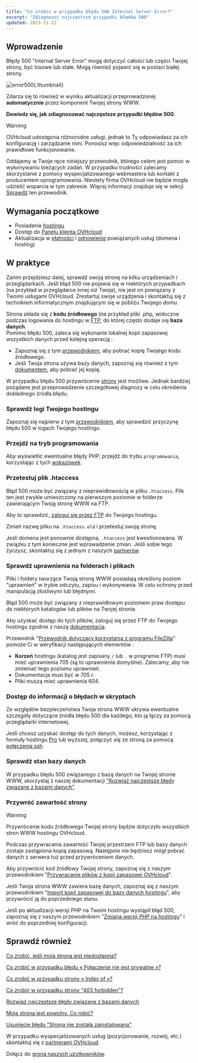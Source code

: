 ```yaml
---
title: "Co zrobić w przypadku błędu 500 Internal Server Error?"
excerpt: "Zdiagnozuj najczęstsze przypadki błędów 500"
updated: 2023-11-22
---
```


## Wprowadzenie 

Błędy 500 "Internal Server Error" mogą dotyczyć całości lub części Twojej strony, być losowe lub stałe. Mogą również pojawić się w postaci białej strony.

![error500](/pages/assets/screens/other/browsers/errors/http-500.png){.thumbnail}

Zdarza się to również w wyniku aktualizacji przeprowadzonej **automatycznie** przez komponent Twojej strony WWW.

**Dowiedz się, jak zdiagnozować najczęstsze przypadki błędów 500.**

> [!warning]
>
> OVHcloud udostępnia różnorodne usługi, jednak to Ty odpowiadasz za ich konfigurację i zarządzanie nimi. Ponosisz więc odpowiedzialność za ich prawidłowe funkcjonowanie.
>
> Oddajemy w Twoje ręce niniejszy przewodnik, którego celem jest pomoc w wykonywaniu bieżących zadań. W przypadku trudności zalecamy skorzystanie z pomocy wyspecjalizowanego webmastera lub kontakt z producentem oprogramowania. Niestety firma OVHcloud nie będzie mogła udzielić wsparcia w tym zakresie. Więcej informacji znajduje się w sekcji [Sprawdź](#go-further) ten przewodnik.
>

## Wymagania początkowe

- Posiadanie [hostingu](/links/web/hosting)
- Dostęp do [Panelu klienta OVHcloud](/links/manager)
- Aktualizacja w [płatności](/pages/account_and_service_management/managing_billing_payments_and_services/invoice_management#pay-bills) i [odnowienie](/pages/account_and_service_management/managing_billing_payments_and_services/how_to_use_automatic_renewal#renewal-management) powiązanych usług (domena i hosting)

## W praktyce

Zanim przejdziesz dalej, sprawdź swoją stronę na kilku urządzeniach i przeglądarkach. Jeśli błąd 500 nie pojawia się w niektórych przypadkach (na przykład w przeglądarce innej niż Twoja), nie jest on powiązany z Twoimi usługami OVHcloud. Zrestartuj swoje urządzenia i skontaktuj się z technikiem informatycznym znajdującym się w pobliżu Twojego domu.

Strona składa się z **kodu źródłowego** (na przykład pliki .php, widoczne podczas logowania do hostingu w [FTP](/pages/web_cloud/web_hosting/ftp_connection), do której często dodaje się **baza danych**.
<br>Pomimo błędu 500, zaleca się wykonanie lokalnej kopii zapasowej wszystkich danych przed kolejną operacją :

- Zapoznaj się z tym [przewodnikiem](/pages/web_cloud/web_hosting/ftp_filezilla_user_guide), aby pobrać kopię Twojego kodu źródłowego.
- Jeśli Twoja strona używa bazy danych, zapoznaj się również z tym [dokumentem](/pages/web_cloud/web_hosting/sql_database_export), aby pobrać jej kopię.

W przypadku błędu 500 przywrócenie [strony](#restore) jest możliwe. Jednak bardziej pożądane jest przeprowadzenie szczegółowej diagnozy w celu określenia dokładnego źródła błędu.

### Sprawdź logi Twojego hostingu

Zapoznaj się najpierw z tym [przewodnikiem](/pages/web_cloud/web_hosting/logs_and_statistics), aby sprawdzić przyczynę błędu 500 w logach Twojego hostingu.

### Przejdź na tryb programowania

Aby wyświetlić ewentualne błędy PHP, przejdź do trybu `programowania`, korzystając z tych [wskazówek](/pages/web_cloud/web_hosting/configure_your_web_hosting#etap-2-zmiana-konfiguracji-hostingu).

### Przetestuj plik .htaccess

Błąd 500 może być związany z nieprawidłowością w pliku `.htaccess`. Plik ten jest zwykle umieszczony na pierwszym poziomie w folderze zawierającym Twoją stronę WWW na FTP.

Aby to sprawdzić, [zaloguj się przez FTP](/pages/web_cloud/web_hosting/ftp_connection) do Twojego hostingu.

Zmień nazwę pliku na `.htaccess.old` i przetestuj swoją stronę.

Jeśli domena jest ponownie dostępna, `.htaccess` jest kwestionowana. W związku z tym konieczne jest wprowadzenie zmian. Jeśli sobie tego życzysz, skontaktuj się z jednym z naszych [partnerów](/links/partner).

### Sprawdź uprawnienia na folderach i plikach

Pliki i foldery tworzące Twoją stronę WWW posiadają określony poziom "uprawnień" w trybie odczytu, zapisu i wykonywania. W celu ochrony przed manipulacją złośliwymi lub błędnymi.

Błąd 500 może być związany z nieprawidłowym poziomem praw dostępu do niektórych katalogów lub plików na Twojej stronie.

Aby uzyskać dostęp do tych plików, zaloguj się przez FTP do Twojego hostingu zgodnie z naszą [dokumentacją](/pages/web_cloud/web_hosting/ftp_connection).

Przewodnik "[Przewodnik dotyczący korzystania z programu FileZilla](/pages/web_cloud/web_hosting/ftp_filezilla_user_guide#uprawnienia-do-plikow-i-katalogow)" pomoże Ci w weryfikacji następujących elementów : 

- **Korzeń** hostingu (katalog jest zapisany `/` lub `.` w programie FTP) musi mieć uprawnienia 705 (są to uprawnienia domyślne). Zalecamy, aby nie zmieniać tego poziomu uprawnień.
- Dokumentacja musi być w 705 r.
- Pliki muszą mieć uprawnienia 604.

### Dostęp do informacji o błędach w skryptach

Ze względów bezpieczeństwa Twoja strona WWW ukrywa ewentualne szczegóły dotyczące źródła błędu 500 dla każdego, kto ją łączy za pomocą przeglądarki internetowej.

Jeśli chcesz uzyskać dostęp do tych danych, możesz, korzystając z formuły hostingu [Pro](/links/web/hosting-professional-offer) lub wyższej, połączyć się ze stroną za pomocą [połączenia ssh](/pages/web_cloud/web_hosting/ssh_on_webhosting).

### Sprawdź stan bazy danych

W przypadku błędu 500 związanego z bazą danych na Twojej stronie WWW, skorzystaj z naszej dokumentacji ["Rozwiąż najczęstsze błędy związane z bazami danych"](/pages/web_cloud/web_hosting/diagnosis_database_errors).

### Przywróć zawartość strony <a name="restore"></a>

> [!warning]
>
> Przywrócenie kodu źródłowego Twojej strony będzie dotyczyło wszystkich stron WWW hostingu OVHcloud.
>
> Podczas przywracania zawartość Twojej przestrzeni FTP lub bazy danych zostaje zastąpiona kopią zapasową. Następnie nie będziesz mógł pobrać danych z serwera tuż przed przywróceniem danych.

Aby przywrócić kod źródłowy Twojej strony, zapoznaj się z naszym przewodnikiem "[Przywracanie plików z kopii zapasowej OVHcloud](/pages/web_cloud/web_hosting/ftp_save_and_backup)".

Jeśli Twoja strona WWW zawiera bazę danych, zapoznaj się z naszym przewodnikiem "[Import kopii zapasowej do bazy danych hostingu](/pages/web_cloud/web_hosting/sql_importing_mysql_database#przywracanie-kopii-zapasowej-w-panelu-klienta)", aby przywrócić ją do poprzedniego stanu.

Jeśli po aktualizacji wersji PHP na Twoim hostingu wystąpił błąd 500, zapoznaj się z naszym przewodnikiem "[Zmiana wersji PHP na hostingu](/pages/web_cloud/web_hosting/configure_your_web_hosting)" i wróć do poprzedniej konfiguracji.

## Sprawdź również <a name="go-further"></a>

[Co zrobić, jeśli moja strona jest niedostępna?](/pages/web_cloud/web_hosting/diagnostic-website-not-accessible)

[Co zrobić w przypadku błędu « Połączenie nie jest prywatne »?](/pages/web_cloud/web_hosting/diagnostic-not-secured)

[Co zrobić w przypadku strony « Index of »?](/pages/web_cloud/web_hosting/diagnostic-index-of)

[Co zrobić w przypadku strony "403 forbidden"?](/pages/web_cloud/web_hosting/diagnostic_403_forbidden)

[Rozwiąż najczęstsze błędy związane z bazami danych](/pages/web_cloud/web_hosting/diagnosis_database_errors)

[Moja strona jest powolny. Co robić? ](/pages/web_cloud/web_hosting/diagnostic_slownesses)

[Usunięcie błędu "Strona nie została zainstalowana"](/pages/web_cloud/web_hosting/multisites_website_not_installed)

W przypadku wyspecjalizowanych usług (pozycjonowanie, rozwój, etc.) skontaktuj się z [partnerami OVHcloud](/links/partner).

Dołącz do [grona naszych użytkowników](/links/community).